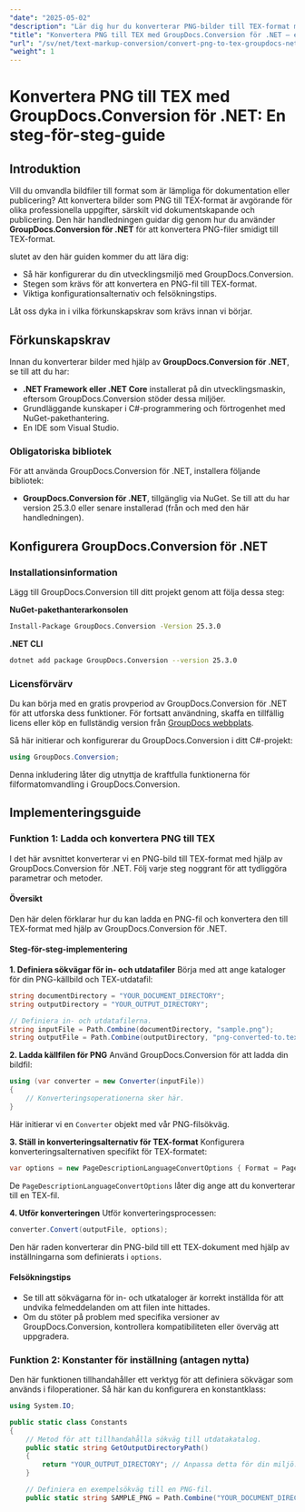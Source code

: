 ```yaml
---
"date": "2025-05-02"
"description": "Lär dig hur du konverterar PNG-bilder till TEX-format med GroupDocs.Conversion för .NET med den här omfattande steg-för-steg-guiden."
"title": "Konvertera PNG till TEX med GroupDocs.Conversion för .NET – en steg-för-steg-guide"
"url": "/sv/net/text-markup-conversion/convert-png-to-tex-groupdocs-net/"
"weight": 1
---
```


# Konvertera PNG till TEX med GroupDocs.Conversion för .NET: En steg-för-steg-guide

## Introduktion

Vill du omvandla bildfiler till format som är lämpliga för dokumentation eller publicering? Att konvertera bilder som PNG till TEX-format är avgörande för olika professionella uppgifter, särskilt vid dokumentskapande och publicering. Den här handledningen guidar dig genom hur du använder **GroupDocs.Conversion för .NET** för att konvertera PNG-filer smidigt till TEX-format.

slutet av den här guiden kommer du att lära dig:
- Så här konfigurerar du din utvecklingsmiljö med GroupDocs.Conversion.
- Stegen som krävs för att konvertera en PNG-fil till TEX-format.
- Viktiga konfigurationsalternativ och felsökningstips.

Låt oss dyka in i vilka förkunskapskrav som krävs innan vi börjar.

## Förkunskapskrav

Innan du konverterar bilder med hjälp av **GroupDocs.Conversion för .NET**, se till att du har:
- **.NET Framework eller .NET Core** installerat på din utvecklingsmaskin, eftersom GroupDocs.Conversion stöder dessa miljöer.
- Grundläggande kunskaper i C#-programmering och förtrogenhet med NuGet-pakethantering.
- En IDE som Visual Studio.

### Obligatoriska bibliotek

För att använda GroupDocs.Conversion för .NET, installera följande bibliotek:
- **GroupDocs.Conversion för .NET**, tillgänglig via NuGet. Se till att du har version 25.3.0 eller senare installerad (från och med den här handledningen).

## Konfigurera GroupDocs.Conversion för .NET

### Installationsinformation

Lägg till GroupDocs.Conversion till ditt projekt genom att följa dessa steg:

**NuGet-pakethanterarkonsolen**
```bash
Install-Package GroupDocs.Conversion -Version 25.3.0
```

**\.NET CLI**
```bash
dotnet add package GroupDocs.Conversion --version 25.3.0
```

### Licensförvärv

Du kan börja med en gratis provperiod av GroupDocs.Conversion för .NET för att utforska dess funktioner. För fortsatt användning, skaffa en tillfällig licens eller köp en fullständig version från [GroupDocs webbplats](https://purchase.groupdocs.com/buy).

Så här initierar och konfigurerar du GroupDocs.Conversion i ditt C#-projekt:
```csharp
using GroupDocs.Conversion;
```
Denna inkludering låter dig utnyttja de kraftfulla funktionerna för filformatomvandling i GroupDocs.Conversion.

## Implementeringsguide

### Funktion 1: Ladda och konvertera PNG till TEX

I det här avsnittet konverterar vi en PNG-bild till TEX-format med hjälp av GroupDocs.Conversion för .NET. Följ varje steg noggrant för att tydliggöra parametrar och metoder.

#### Översikt

Den här delen förklarar hur du kan ladda en PNG-fil och konvertera den till TEX-format med hjälp av GroupDocs.Conversion för .NET.

#### Steg-för-steg-implementering

**1. Definiera sökvägar för in- och utdatafiler**
Börja med att ange kataloger för din PNG-källbild och TEX-utdatafil:
```csharp
string documentDirectory = "YOUR_DOCUMENT_DIRECTORY";
string outputDirectory = "YOUR_OUTPUT_DIRECTORY";

// Definiera in- och utdatafilerna.
string inputFile = Path.Combine(documentDirectory, "sample.png");
string outputFile = Path.Combine(outputDirectory, "png-converted-to.tex");
```

**2. Ladda källfilen för PNG**
Använd GroupDocs.Conversion för att ladda din bildfil:
```csharp
using (var converter = new Converter(inputFile))
{
    // Konverteringsoperationerna sker här.
}
```
Här initierar vi en `Converter` objekt med vår PNG-filsökväg.

**3. Ställ in konverteringsalternativ för TEX-format**
Konfigurera konverteringsalternativen specifikt för TEX-formatet:
```csharp
var options = new PageDescriptionLanguageConvertOptions { Format = PageDescriptionLanguageFileType.Tex };
```
De `PageDescriptionLanguageConvertOptions` låter dig ange att du konverterar till en TEX-fil.

**4. Utför konverteringen**
Utför konverteringsprocessen:
```csharp
converter.Convert(outputFile, options);
```
Den här raden konverterar din PNG-bild till ett TEX-dokument med hjälp av inställningarna som definierats i `options`.

#### Felsökningstips
- Se till att sökvägarna för in- och utkataloger är korrekt inställda för att undvika felmeddelanden om att filen inte hittades.
- Om du stöter på problem med specifika versioner av GroupDocs.Conversion, kontrollera kompatibiliteten eller överväg att uppgradera.

### Funktion 2: Konstanter för inställning (antagen nytta)

Den här funktionen tillhandahåller ett verktyg för att definiera sökvägar som används i filoperationer. Så här kan du konfigurera en konstantklass:
```csharp
using System.IO;

public static class Constants
{
    // Metod för att tillhandahålla sökväg till utdatakatalog.
    public static string GetOutputDirectoryPath()
    {
        return "YOUR_OUTPUT_DIRECTORY"; // Anpassa detta för din miljö.
    }

    // Definiera en exempelsökväg till en PNG-fil.
    public static string SAMPLE_PNG = Path.Combine("YOUR_DOCUMENT_DIRECTORY\